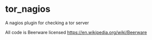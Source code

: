 tor_nagios
==========

A nagios plugin for checking a tor server

All code is Beerware licensed https://en.wikipedia.org/wiki/Beerware
